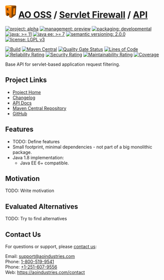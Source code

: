 # [<img src="ao-logo.png" alt="AO Logo" width="35" height="40">](https://github.com/ao-apps) [AO OSS](https://github.com/ao-apps/ao-oss) / [Servlet Firewall](https://github.com/ao-apps/ao-servlet-firewall) / [API](https://github.com/ao-apps/ao-servlet-firewall-api)

[![project: alpha](https://oss.aoapps.com/ao-badges/project-alpha.svg)](https://aoindustries.com/life-cycle#project-alpha)
[![management: preview](https://oss.aoapps.com/ao-badges/management-preview.svg)](https://aoindustries.com/life-cycle#management-preview)
[![packaging: developmental](https://oss.aoapps.com/ao-badges/packaging-developmental.svg)](https://aoindustries.com/life-cycle#packaging-developmental)  
[![java: &gt;= 11](https://oss.aoapps.com/ao-badges/java-11.svg)](https://docs.oracle.com/en/java/javase/11/docs/api/)
[![java ee: &gt;= 7](https://oss.aoapps.com/ao-badges/javaee-7.svg)](https://docs.oracle.com/javaee/7/api/)
[![semantic versioning: 2.0.0](https://oss.aoapps.com/ao-badges/semver-2.0.0.svg)](http://semver.org/spec/v2.0.0.html)
[![license: LGPL v3](https://oss.aoapps.com/ao-badges/license-lgpl-3.0.svg)](https://www.gnu.org/licenses/lgpl-3.0)

[![Build](https://github.com/ao-apps/ao-servlet-firewall-api/workflows/Build/badge.svg?branch=master)](https://github.com/ao-apps/ao-servlet-firewall-api/actions?query=workflow%3ABuild)
[![Maven Central](https://maven-badges.herokuapp.com/maven-central/com.aoapps/ao-servlet-firewall-api/badge.svg)](https://maven-badges.herokuapp.com/maven-central/com.aoapps/ao-servlet-firewall-api)
[![Quality Gate Status](https://sonarcloud.io/api/project_badges/measure?branch=master&project=com.aoapps%3Aao-servlet-firewall-api&metric=alert_status)](https://sonarcloud.io/dashboard?branch=master&id=com.aoapps%3Aao-servlet-firewall-api)
[![Lines of Code](https://sonarcloud.io/api/project_badges/measure?branch=master&project=com.aoapps%3Aao-servlet-firewall-api&metric=ncloc)](https://sonarcloud.io/component_measures?branch=master&id=com.aoapps%3Aao-servlet-firewall-api&metric=ncloc)  
[![Reliability Rating](https://sonarcloud.io/api/project_badges/measure?branch=master&project=com.aoapps%3Aao-servlet-firewall-api&metric=reliability_rating)](https://sonarcloud.io/component_measures?branch=master&id=com.aoapps%3Aao-servlet-firewall-api&metric=Reliability)
[![Security Rating](https://sonarcloud.io/api/project_badges/measure?branch=master&project=com.aoapps%3Aao-servlet-firewall-api&metric=security_rating)](https://sonarcloud.io/component_measures?branch=master&id=com.aoapps%3Aao-servlet-firewall-api&metric=Security)
[![Maintainability Rating](https://sonarcloud.io/api/project_badges/measure?branch=master&project=com.aoapps%3Aao-servlet-firewall-api&metric=sqale_rating)](https://sonarcloud.io/component_measures?branch=master&id=com.aoapps%3Aao-servlet-firewall-api&metric=Maintainability)
[![Coverage](https://sonarcloud.io/api/project_badges/measure?branch=master&project=com.aoapps%3Aao-servlet-firewall-api&metric=coverage)](https://sonarcloud.io/component_measures?branch=master&id=com.aoapps%3Aao-servlet-firewall-api&metric=Coverage)

Base API for servlet-based application request filtering.

## Project Links
* [Project Home](https://oss.aoapps.com/servlet-firewall/api/)
* [Changelog](https://oss.aoapps.com/servlet-firewall/api/changelog)
* [API Docs](https://oss.aoapps.com/servlet-firewall/api/apidocs/)
* [Maven Central Repository](https://search.maven.org/artifact/com.aoapps/ao-servlet-firewall-api)
* [GitHub](https://github.com/ao-apps/ao-servlet-firewall-api)

## Features
* TODO: Define features
* Small footprint, minimal dependencies - not part of a big monolithic package.
* Java 1.8 implementation:
    * Java EE 6+ compatible.

## Motivation
TODO: Write motivation

## Evaluated Alternatives
TODO: Try to find alternatives

## Contact Us
For questions or support, please [contact us](https://aoindustries.com/contact):

Email: [support@aoindustries.com](mailto:support@aoindustries.com)  
Phone: [1-800-519-9541](tel:1-800-519-9541)  
Phone: [+1-251-607-9556](tel:+1-251-607-9556)  
Web: https://aoindustries.com/contact
